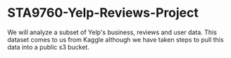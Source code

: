 # STA9760-Yelp-Reviews-Project
We will analyze a subset of Yelp's business, reviews and user data. This dataset comes to us from Kaggle although we have taken steps to pull this data into a public s3 bucket.
